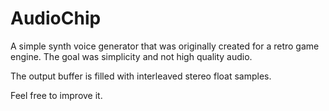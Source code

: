 # AudioChip

A simple synth voice generator that was originally created for a retro game engine. The goal was simplicity and not high quality audio.

The output buffer is filled with interleaved stereo float samples.

Feel free to improve it.
